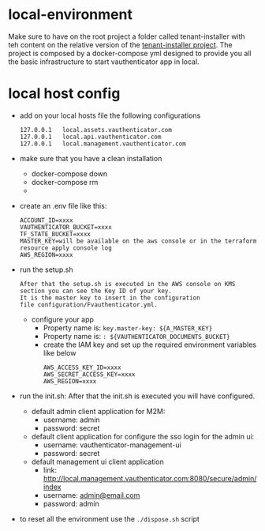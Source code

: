 # local-environment

Make sure to have on the root project a folder called tenant-installer with teh content on the relative version of the [tenant-installer project](https://github.com/VAuthenticator/tenant-installer).
The project is composed by a docker-compose yml designed to provide you all the basic infrastructure to start
vauthenticator app in local.

# local host config

- add on your local hosts file the following configurations

    ```
    127.0.0.1   local.assets.vauthenticator.com
    127.0.0.1   local.api.vauthenticator.com
    127.0.0.1   local.management.vauthenticator.com
    ```
- make sure that you have a clean installation 
  - docker-compose down  
  - docker-compose rm  
  - 
- create an .env file like this:
  ````
  ACCOUNT_ID=xxxx
  VAUTHENTICATOR_BUCKET=xxxx
  TF_STATE_BUCKET=xxxx
  MASTER_KEY=will be available on the aws console or in the terraform resource apply console log 
  AWS_REGION=xxxx
  ````
- run the setup.sh
  ```
  After that the setup.sh is executed in the AWS console on KMS section you can see the Key ID of your key. 
  It is the master key to insert in the configuration
  file configuration/Fvauthenticator.yml.
  ```
  
  - configure your app
    - Property name is: `key.master-key: ${A_MASTER_KEY}`
    - Property name is: `: ${VAUTHENTICATOR_DOCUMENTS_BUCKET}`
    - create the IAM key and set up the required environment variables like below
      ```
      AWS_ACCESS_KEY_ID=xxxx
      AWS_SECRET_ACCESS_KEY=xxxx
      AWS_REGION=xxxx
      ```
  
- run the init.sh: After that the init.sh is executed you will have configured.
  - default admin client application for M2M:
      - username: admin
      - password: secret 
  - default client application for configure the sso login for the admin ui:
      - username: vauthenticator-management-ui
      - password: secret 
  - default management ui client application 
    - link:  http://local.management.vauthenticator.com:8080/secure/admin/index
    - username: admin@email.com
    - password: admin


- to reset all the environment use the ```./dispose.sh``` script